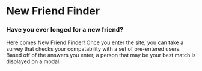 # New Friend Finder

### Have you ever longed for a new friend?
Here comes New Friend Finder! Once you enter the site, you can take a survey that checks your compatability with a set of pre-entered users. Based off of the answers you enter, a person that may be your best match is displayed on a modal.
